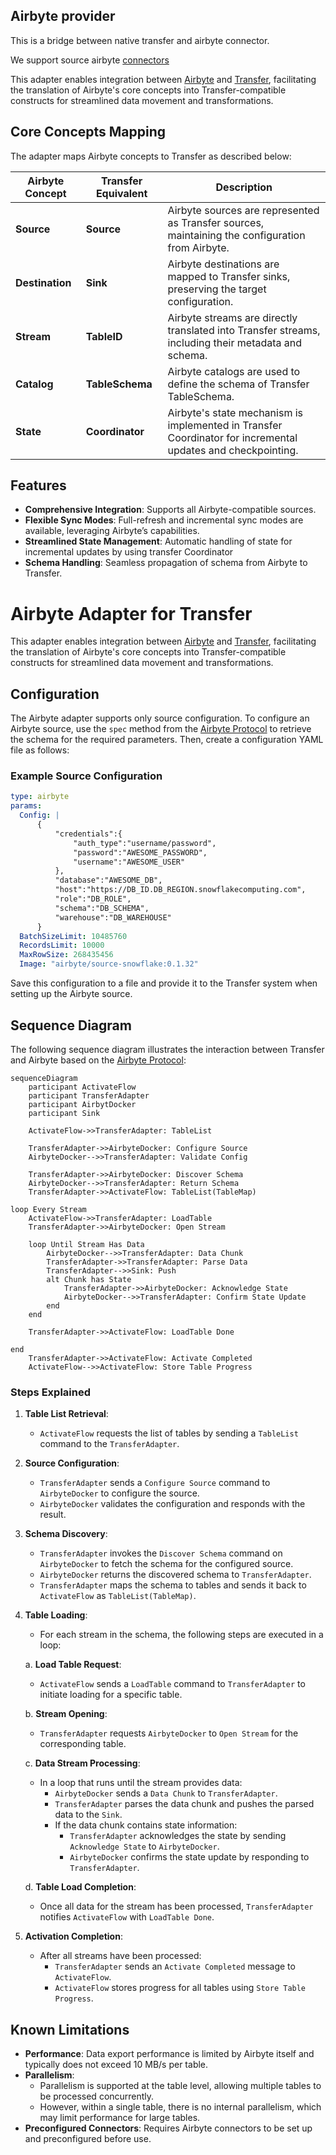 ## Airbyte provider

This is a bridge between native transfer and airbyte connector.

We support source airbyte [connectors](https://docs.airbyte.com/category/sources)

This adapter enables integration between [Airbyte](https://docs.airbyte.com/using-airbyte/core-concepts/) and [Transfer](https://github.com/doublecloud/transfer), facilitating the translation of Airbyte's core concepts into Transfer-compatible constructs for streamlined data movement and transformations.

## Core Concepts Mapping

The adapter maps Airbyte concepts to Transfer as described below:

| Airbyte Concept       | Transfer Equivalent | Description                                                                                                 |
|-----------------------|-------------------|-------------------------------------------------------------------------------------------------------------|
| **Source**            | **Source**        | Airbyte sources are represented as Transfer sources, maintaining the configuration from Airbyte.            |
| **Destination**       | **Sink**          | Airbyte destinations are mapped to Transfer sinks, preserving the target configuration.                     |
| **Stream**            | **TableID**       | Airbyte streams are directly translated into Transfer streams, including their metadata and schema.         |
| **Catalog**           | **TableSchema**   | Airbyte catalogs are used to define the schema of Transfer TableSchema.                                     |
| **State**             | **Coordinator**   | Airbyte's state mechanism is implemented in Transfer Coordinator for incremental updates and checkpointing. |

## Features

- **Comprehensive Integration**: Supports all Airbyte-compatible sources.
- **Flexible Sync Modes**: Full-refresh and incremental sync modes are available, leveraging Airbyte’s capabilities.
- **Streamlined State Management**: Automatic handling of state for incremental updates by using transfer Coordinator
- **Schema Handling**: Seamless propagation of schema from Airbyte to Transfer.

# Airbyte Adapter for Transfer

This adapter enables integration between [Airbyte](https://docs.airbyte.com/using-airbyte/core-concepts/) and [Transfer](https://github.com/doublecloud/transfer), facilitating the translation of Airbyte's core concepts into Transfer-compatible constructs for streamlined data movement and transformations.

## Configuration

The Airbyte adapter supports only source configuration. To configure an Airbyte source, use the `spec` method from the [Airbyte Protocol](https://docs.airbyte.com/understanding-airbyte/airbyte-protocol#spec) to retrieve the schema for the required parameters. Then, create a configuration YAML file as follows:

### Example Source Configuration

```yaml
type: airbyte
params:
  Config: |
      {
          "credentials":{
              "auth_type":"username/password",
              "password":"AWESOME_PASSWORD",
              "username":"AWESOME_USER"
          },
          "database":"AWESOME_DB",
          "host":"https://DB_ID.DB_REGION.snowflakecomputing.com",
          "role":"DB_ROLE",
          "schema":"DB_SCHEMA",
          "warehouse":"DB_WAREHOUSE"
      }
  BatchSizeLimit: 10485760
  RecordsLimit: 10000
  MaxRowSize: 268435456
  Image: "airbyte/source-snowflake:0.1.32"
```

Save this configuration to a file and provide it to the Transfer system when setting up the Airbyte source.

## Sequence Diagram

The following sequence diagram illustrates the interaction between Transfer and Airbyte based on the [Airbyte Protocol](https://docs.airbyte.com/understanding-airbyte/airbyte-protocol):

```mermaid
sequenceDiagram
    participant ActivateFlow
    participant TransferAdapter
    participant AirbytDocker
    participant Sink

    ActivateFlow->>TransferAdapter: TableList

    TransferAdapter->>AirbyteDocker: Configure Source
    AirbyteDocker-->>TransferAdapter: Validate Config

    TransferAdapter->>AirbyteDocker: Discover Schema
    AirbyteDocker-->>TransferAdapter: Return Schema
    TransferAdapter->>ActivateFlow: TableList(TableMap)

loop Every Stream
    ActivateFlow->>TransferAdapter: LoadTable
    TransferAdapter->>AirbyteDocker: Open Stream

    loop Until Stream Has Data
        AirbyteDocker-->>TransferAdapter: Data Chunk
        TransferAdapter->>TransferAdapter: Parse Data
        TransferAdapter-->>Sink: Push
        alt Chunk has State
            TransferAdapter->>AirbyteDocker: Acknowledge State
            AirbyteDocker-->>TransferAdapter: Confirm State Update
        end
    end

    TransferAdapter->>ActivateFlow: LoadTable Done

end
    TransferAdapter->>ActivateFlow: Activate Completed
    ActivateFlow-->>ActivateFlow: Store Table Progress
```

### Steps Explained

1. **Table List Retrieval**:
   - `ActivateFlow` requests the list of tables by sending a `TableList` command to the `TransferAdapter`.

2. **Source Configuration**:
   - `TransferAdapter` sends a `Configure Source` command to `AirbyteDocker` to configure the source.
   - `AirbyteDocker` validates the configuration and responds with the result.

3. **Schema Discovery**:
   - `TransferAdapter` invokes the `Discover Schema` command on `AirbyteDocker` to fetch the schema for the configured source.
   - `AirbyteDocker` returns the discovered schema to `TransferAdapter`.
   - `TransferAdapter` maps the schema to tables and sends it back to `ActivateFlow` as `TableList(TableMap)`.

4. **Table Loading**:
   - For each stream in the schema, the following steps are executed in a loop:

   a. **Load Table Request**:
   - `ActivateFlow` sends a `LoadTable` command to `TransferAdapter` to initiate loading for a specific table.

   b. **Stream Opening**:
   - `TransferAdapter` requests `AirbyteDocker` to `Open Stream` for the corresponding table.

   c. **Data Stream Processing**:
   - In a loop that runs until the stream provides data:
      - `AirbyteDocker` sends a `Data Chunk` to `TransferAdapter`.
      - `TransferAdapter` parses the data chunk and pushes the parsed data to the `Sink`.
      - If the data chunk contains state information:
         - `TransferAdapter` acknowledges the state by sending `Acknowledge State` to `AirbyteDocker`.
         - `AirbyteDocker` confirms the state update by responding to `TransferAdapter`.

   d. **Table Load Completion**:
   - Once all data for the stream has been processed, `TransferAdapter` notifies `ActivateFlow` with `LoadTable Done`.

5. **Activation Completion**:
   - After all streams have been processed:
      - `TransferAdapter` sends an `Activate Completed` message to `ActivateFlow`.
      - `ActivateFlow` stores progress for all tables using `Store Table Progress`.

## Known Limitations

- **Performance**: Data export performance is limited by Airbyte itself and typically does not exceed 10 MB/s per table.
- **Parallelism**:
   - Parallelism is supported at the table level, allowing multiple tables to be processed concurrently.
   - However, within a single table, there is no internal parallelism, which may limit performance for large tables.
- **Preconfigured Connectors**: Requires Airbyte connectors to be set up and preconfigured before use.

